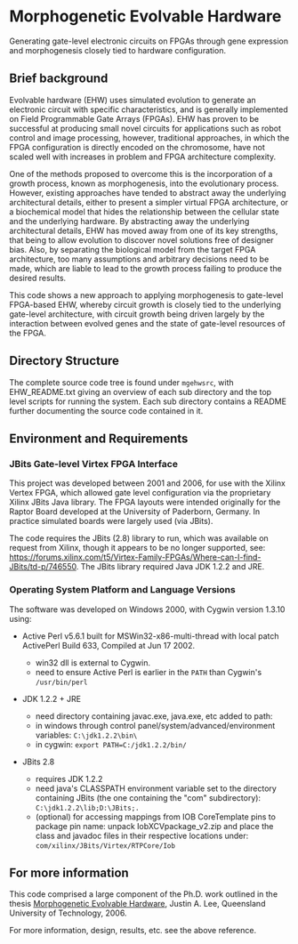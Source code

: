 # Morphogenetic Evolvable Hardware

Generating gate-level electronic circuits on FPGAs through gene expression and morphogenesis closely tied to hardware configuration.

## Brief background

Evolvable hardware (EHW) uses simulated evolution to generate an electronic circuit with specific characteristics, and is generally implemented on Field Programmable Gate Arrays (FPGAs).
EHW has proven to be successful at producing small novel circuits for applications such as
robot control and image processing, however, traditional approaches,
in which the FPGA configuration is directly encoded on the chromosome,
have not scaled well with increases in problem and FPGA architecture complexity.

One of the methods proposed to overcome this is the incorporation of a growth process,
known as morphogenesis, into the evolutionary process. However, existing approaches have tended to
abstract away the underlying architectural details, either to present a simpler virtual FPGA architecture,
or a biochemical model that hides the relationship between the cellular state and the underlying hardware.
By abstracting away the underlying architectural details, EHW has moved away from one of its key strengths,
that being to allow evolution to discover novel solutions free of designer bias.
Also, by separating the biological model from the target FPGA architecture, too many assumptions
and arbitrary decisions need to be made, which are liable to lead to the growth process failing to produce
the desired results.

This code shows a new approach to applying morphogenesis to gate-level FPGA-based EHW,
whereby circuit growth is closely tied to the underlying gate-level architecture,
with circuit growth being driven largely by the interaction between evolved genes and the
state of gate-level resources of the FPGA.

## Directory Structure

The complete source code tree is found under `mgehwsrc`, with EHW_README.txt giving an
overview of each sub directory and the top level scripts for running the system.
Each sub directory contains a README further documenting the source code contained in it.

## Environment and Requirements

### JBits Gate-level Virtex FPGA Interface

This project was developed between 2001 and 2006, for use with the Xilinx Vertex FPGA,
which allowed gate level configuration via the proprietary Xilinx JBits Java library.
The FPGA layouts were intended originally for the Raptor Board developed at the
University of Paderborn, Germany. In practice simulated boards were largely used (via JBits).

The code requires the JBits (2.8) library to run, which was available on request from Xilinx,
though it appears to be no longer supported,
see: <https://forums.xilinx.com/t5/Virtex-Family-FPGAs/Where-can-I-find-JBits/td-p/746550>.
The JBits library required Java JDK 1.2.2 and JRE.

### Operating System Platform and Language Versions

The software was developed on Windows 2000, with Cygwin version 1.3.10 using:
* Active Perl v5.6.1 built for MSWin32-x86-multi-thread
  with local patch ActivePerl Build 633, Compiled at Jun 17 2002.
	* win32 dll is external to Cygwin.
	* need to ensure Active Perl is earlier in the `PATH` than Cygwin's `/usr/bin/perl`

* JDK 1.2.2 + JRE
    * need directory containing javac.exe, java.exe, etc added to path:
	* in windows through control panel/system/advanced/environment variables: `C:\jdk1.2.2\bin\`
	* in cygwin: `export PATH=C:/jdk1.2.2/bin/`

* JBits 2.8
    * requires JDK 1.2.2
    * need java's CLASSPATH environment variable set to the directory containing JBits
      (the one containing the "com" subdirectory): `C:\jdk1.2.2\lib;D:\JBits;.`
	* (optional) for accessing mappings from IOB CoreTemplate pins to package pin name:
      unpack IobXCVpackage_v2.zip and place the class and javadoc files in their respective locations
      under: `com/xilinx/JBits/Virtex/RTPCore/Iob`


## For more information

This code comprised a large component of the Ph.D. work outlined in the thesis
[Morphogenetic Evolvable Hardware](https://eprints.qut.edu.au/16231/ "QUT ePrints"), 
Justin A. Lee, Queensland University of Technology, 2006.

For more information, design, results, etc. see the above reference.
